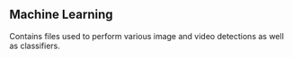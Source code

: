 ## Machine Learning <br>
Contains files used to perform various image and video detections as well as classifiers.
